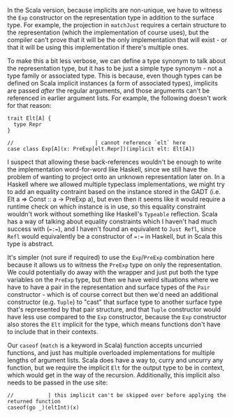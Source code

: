 In the Scala version, because implicits are non-unique, we have to witness the `Exp` constructor on the
representation type in addition to the surface type. For example, the projection in `matchJust` requires
a certain structure to the representation (which the implementation of course uses), but the compiler
can't prove that it will be the only implementation that will exist - or that it will be using this implementation
if there's multiple ones.

To make this a bit less verbose, we can define a type synonym to talk about the representation type, but
it has to be just a simple type synonym - not a type family or associated type. This is because, even though
types can be defined on Scala implicit instances (a form of associated types), implicits are passed _after_
the regular arguments, and those arguments can't be referenced in earlier argument lists. For example, the
following doesn't work for that reason:

```
trait Elt[A] {
  type Repr
}

//                          | cannot reference `elt` here
case class Exp[A](x: PreExp[elt.Repr])(implicit elt: Elt[A])
```

I suspect that allowing these back-references wouldn't be enough to write the implementation word-for-word
like Haskell, since we still have the problem of wanting to project onto an unknown representation later on.
In a Haskell where we allowed multiple typeclass implementations, we might try to add an equality contraint
based on the instance stored in the GADT (i.e. Elt a => Const :: a -> PreExp a), but even then it seems like
it would require a runtime check on which instance is in use, so this equality constraint wouldn't work
without something like Haskell's `Typeable` reflection. Scala has a way of talking about equality constraints
which I haven't had much success with (`=:=`), and I haven't found an equivalent to `Just Refl`, since `Refl`
would equivalently be a constructor of `=:=` in Haskell, but in Scala this type is abstract.

It's simpler (not sure if required) to use the `Exp`/`PreExp` combination here because it allows us to
witness the `PreExp` type on only the representation. We could potentially do away with the wrapper and
just put both the type variables on the `PreExp` type, but then we have weird situations where we have
to have a pair in the representation and surface types of the `Pair` constructor - which is of course
correct but then we'd need an additional constructor (e.g. `Tuple`) to "cast" that surface type to another
surface type that's represented by that pair structure, and that `Tuple` constructor would have less use
compared to the `Exp` constructor, because the `Exp` constructor also stores the `Elt` implicit for the
type, which means functions don't have to include that in their contexts.

Our `caseof` (`match` is a keyword in Scala) function accepts uncurried functions, and just has multiple
overloaded implementations for multiple lengths of argument lists. Scala does have a way to, curry and
uncurry any function, but we require the implicit `Elt` for the output type to be in context, which would
get in the way of the recursion. Additionally, this implicit also needs to be passed in the use site:

```
//           | this implicit can't be skipped over before applying the returned function
caseof(go _)(eltInt)(x)
```
